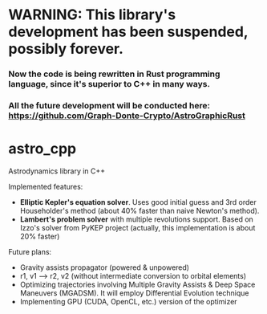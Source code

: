 # WARNING: This library's development has been suspended, possibly forever.
### Now the code is being rewritten in Rust programming language, since it's superior to C++ in many ways.
### All the future development will be conducted here: https://github.com/Graph-Donte-Crypto/AstroGraphicRust

# astro_cpp
Astrodynamics library in C++

Implemented features:
  + **Elliptic Kepler's equation solver**. Uses good initial guess and 3rd order Householder's method (about 40% faster than naive Newton's method).
  + **Lambert's problem solver** with multiple revolutions support. Based on Izzo's solver from PyKEP project (actually, this implementation is about 20% faster)

Future plans:
  + Gravity assists propagator (powered & unpowered)
  + r1, v1 --> r2, v2 (without intermediate conversion to orbital elements)
  + Optimizing trajectories involving Multiple Gravity Assists & Deep Space Maneuvers (MGADSM). It will employ Differential Evolution technique
  + Implementing GPU (CUDA, OpenCL, etc.) version of the optimizer
